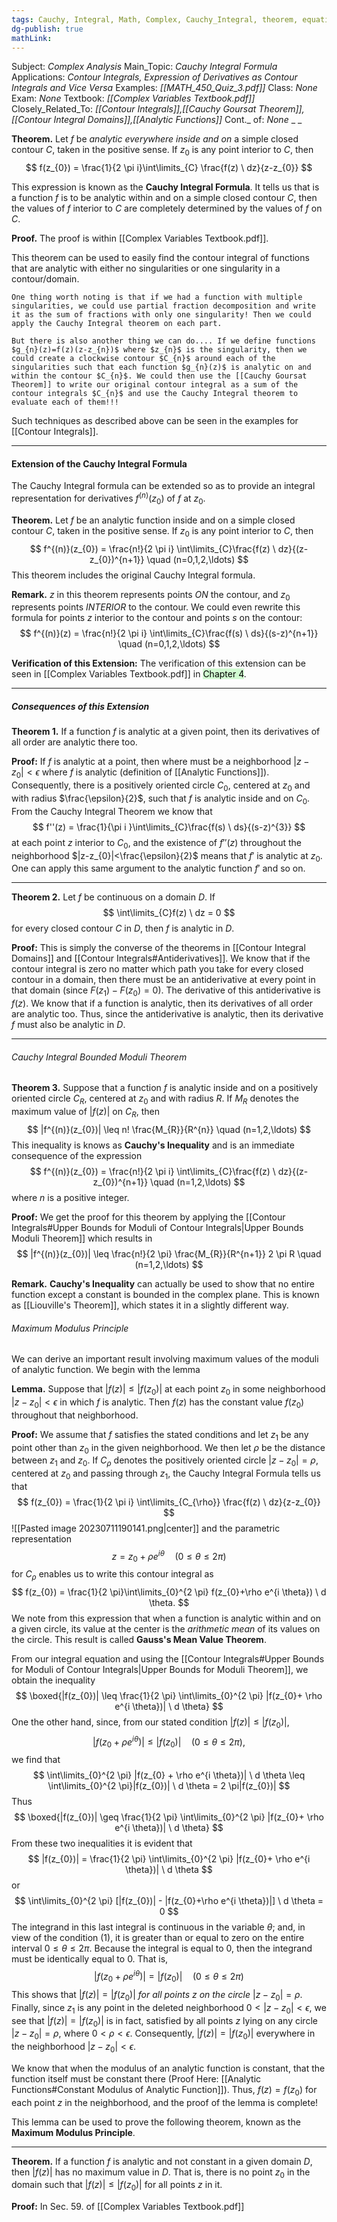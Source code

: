 ```yaml
---
tags: Cauchy, Integral, Math, Complex, Cauchy_Integral, theorem, equation, contour, derivative, analytic
dg-publish: true
mathLink: 
---
```

Subject: _Complex Analysis_
Main\_Topic: _Cauchy Integral Formula_
Applications: _Contour Integrals, Expression of Derivatives as Contour Integrals and Vice Versa_
Examples: _[[MATH_450_Quiz_3.pdf]]_
Class: _None_
Exam: _None_
Textbook: _[[Complex Variables Textbook.pdf]]_
Closely\_Related\_To: _[[Contour Integrals]],[[Cauchy Goursat Theorem]],[[Contour Integral Domains]],[[Analytic Functions]]_
Cont.\_ of: _None_ 
_
_

**Theorem.**  Let $f$ be _analytic everywhere inside and on_ a simple closed contour $C$, taken in the positive sense. If $z_{0}$ is any point interior to $C$, then 
$$
f(z_{0}) = \frac{1}{2 \pi i}\int\limits_{C} \frac{f(z) \ dz}{z-z_{0}}
$$

This expression is known as the **Cauchy Integral Formula**. It tells us that is a function $f$ is to be analytic within and on a simple closed contour $C$, then the values of $f$ interior to $C$ are completely determined by the values of $f$ on $C.$ 

**Proof.**  The proof is within [[Complex Variables Textbook.pdf]]. 

This theorem can be used to easily find the contour integral of functions that are analytic with either no singularities or one singularity in a contour/domain. 

```ad-Remember
One thing worth noting is that if we had a function with multiple singularities, we could use partial fraction decomposition and write it as the sum of fractions with only one singularity! Then we could apply the Cauchy Integral theorem on each part.

But there is also another thing we can do.... If we define functions $g_{n}(z)=f(z)(z-z_{n})$ where $z_{n}$ is the singularity, then we could create a clockwise contour $C_{n}$ around each of the singularities such that each function $g_{n}(z)$ is analytic on and within the contour $C_{n}$. We could then use the [[Cauchy Goursat Theorem]] to write our original contour integral as a sum of the contour integrals $C_{n}$ and use the Cauchy Integral theorem to evaluate each of them!!! 
```

Such techniques as described above can be seen in the examples for [[Contour Integrals]]. 

---
#### Extension of the Cauchy Integral Formula
The Cauchy Integral formula can be extended so as to provide an integral representation for derivatives $f^{(n)}(z_{0})$ of $f$ at $z_{0}$.

**Theorem.**  Let $f$ be an analytic function inside and on a simple closed contour $C$, taken in the positive sense. If $z_{0}$ is any point interior to $C$, then 
$$
f^{(n)}(z_{0}) = \frac{n!}{2 \pi i} \int\limits_{C}\frac{f(z) \ dz}{(z-z_{0})^{n+1}} \quad (n=0,1,2,\ldots)
$$
This theorem includes the original Cauchy Integral formula. 

**Remark.**  $z$ in this theorem represents points _ON_ the contour, and $z_{0}$ represents points _INTERIOR_ to the contour. We could even rewrite this formula for points $z$ interior to the contour and points $s$ on the contour:
$$
f^{(n)}(z) = \frac{n!}{2 \pi i} \int\limits_{C}\frac{f(s) \ ds}{(s-z)^{n+1}} \quad (n=0,1,2,\ldots)
$$

**Verification of this Extension:**  The verification of this extension can be seen in [[Complex Variables Textbook.pdf]] in <mark style="background: #BBFABBA6;">Chapter 4</mark>.

---
##### Consequences of this Extension

**Theorem 1.**  If a function $f$ is analytic at a given point, then its derivatives of all order are analytic there too.

**Proof:**  If $f$ is analytic at a point, then where must be a neighborhood $|z-z_{0}|<\epsilon$ where $f$ is analytic (definition of [[Analytic Functions]]). Consequently, there is a positively oriented circle $C_{0}$, centered at $z_{0}$ and with radius $\frac{\epsilon}{2}$, such that $f$ is analytic inside and on $C_{0}$. From the Cauchy Integral Theorem we know that 
$$
f''(z) = \frac{1}{\pi i }\int\limits_{C}\frac{f(s) \ ds}{(s-z)^{3}}
$$
at each point $z$ interior to $C_{0}$, and the existence of $f''(z)$ throughout the neighborhood $|z-z_{0}|<\frac{\epsilon}{2}$ means that $f'$ is analytic at $z_{0}$. One can apply this same argument to the analytic function $f'$ and so on. 

---
**Theorem 2.**  Let $f$ be continuous on a domain $D$. If 
$$
\int\limits_{C}f(z) \ dz = 0
$$
for every closed contour $C$ in $D$, then $f$ is analytic in $D$. 

**Proof:**  This is simply the converse of the theorems in [[Contour Integral Domains]] and [[Contour Integrals#Antiderivatives]]. We know that if the contour integral is zero no matter which path you take for every closed contour in a domain, then there must be an antiderivative at every point in that domain (since $F(z_{1})-F(z_{0})=0$). The derivative of this antiderivative is $f(z)$. We know that if a function is analytic, then its derivatives of all order are analytic too. Thus, since the antiderivative is analytic, then its derivative $f$ must also be analytic in $D$. 

---
###### Cauchy Integral Bounded Moduli Theorem
**Theorem 3.**  Suppose that a function $f$ is analytic inside and on a positively oriented circle $C_{R}$, centered at $z_{0}$ and with radius $R$. If $M_{R}$ denotes the maximum value of $|f(z)|$ on $C_{R}$, then 
$$
|f^{(n)}(z_{0})| \leq n! \frac{M_{R}}{R^{n}} \quad (n=1,2,\ldots)
$$
This inequality is knows as **Cauchy's Inequality** and is an immediate consequence of the expression 
$$
f^{(n)}(z_{0}) = \frac{n!}{2 \pi i} \int\limits_{C}\frac{f(z) \ dz}{(z-z_{0})^{n+1}} \quad (n=1,2,\ldots)
$$
where $n$ is a positive integer. 

**Proof:**  We get the proof for this theorem by applying the [[Contour Integrals#Upper Bounds for Moduli of Contour Integrals|Upper Bounds Moduli Theorem]] which results in
$$
|f^{(n)}(z_{0})| \leq \frac{n!}{2 \pi} \frac{M_{R}}{R^{n+1}} 2 \pi R \quad (n=1,2,\ldots)
$$

**Remark.**  **Cauchy's Inequality** can actually be used to show that no entire function except a constant is bounded in the complex plane. This is known as [[Liouville's Theorem]], which states it in a slightly different way. 

###### Maximum Modulus Principle
We can derive an important result involving maximum values of the moduli of analytic function. We begin with the lemma

**Lemma.**  Suppose that $|f(z)| \leq |f(z_{0})|$ at each point $z_{0}$ in some neighborhood $|z-z_{0}|<\epsilon$ in which $f$ is analytic. Then $f(z)$ has the constant value $f(z_{0})$ throughout that neighborhood.

**Proof:**  We assume that $f$ satisfies the stated conditions and let $z_{1}$ be any point other than $z_{0}$ in the given neighborhood. We then let $\rho$ be the distance between $z_{1}$ and $z_{0}$. If $C_{\rho}$ denotes the positively oriented circle $|z-z_{0}|=\rho$, centered at $z_{0}$ and passing through $z_{1}$, the Cauchy Integral Formula tells us that 
$$
f(z_{0}) = \frac{1}{2 \pi i} \int\limits_{C_{\rho}} \frac{f(z) \ dz}{z-z_{0}}
$$
![[Pasted image 20230711190141.png|center]]
and the parametric representation 
$$
z=z_{0}+\rho e^{i \theta} \quad (0 \leq \theta \leq 2 \pi)
$$
for $C_{\rho}$ enables us to write this contour integral as 
$$
f(z_{0}) = \frac{1}{2 \pi}\int\limits_{0}^{2 \pi} f(z_{0}+\rho e^{i \theta}) \ d \theta. 
$$
We note from this expression that when a function is analytic within and on a given circle, its value at the center is the _arithmetic mean_ of its values on the circle. This result is called **Gauss's Mean Value Theorem**. 

From our integral equation and using the [[Contour Integrals#Upper Bounds for Moduli of Contour Integrals|Upper Bounds for Moduli Theorem]], we obtain the inequality
$$
\boxed{|f(z_{0})| \leq \frac{1}{2 \pi} \int\limits_{0}^{2 \pi} |f(z_{0}+ \rho e^{i \theta})| \ d \theta}
$$
One the other hand, since, from our stated condition $|f(z)| \leq |f(z_{0})|$,
$$
\tag{1} |f(z_{0}+ \rho e^{i \theta})| \leq |f(z_{0})| \quad (0\leq \theta\leq 2 \pi),
$$
we find that 
$$
\int\limits_{0}^{2 \pi} |f(z_{0} + \rho e^{i \theta})| \ d \theta \leq \int\limits_{0}^{2 \pi}|f(z_{0})| \ d \theta = 2 \pi|f(z_{0})|
$$
Thus 
$$
\boxed{|f(z_{0})| \geq \frac{1}{2 \pi} \int\limits_{0}^{2 \pi} |f(z_{0}+ \rho e^{i \theta})| \ d \theta}
$$
From these two inequalities it is evident that 
$$
|f(z_{0})| = \frac{1}{2 \pi} \int\limits_{0}^{2 \pi} |f(z_{0}+ \rho e^{i \theta})| \ d \theta
$$
or 
$$
\int\limits_{0}^{2 \pi} [|f(z_{0})| - |f(z_{0}+\rho e^{i \theta})|] \ d \theta = 0
$$
The integrand in this last integral is continuous in the variable $\theta$; and, in view of the condition (1), it is greater than or equal to zero on the entire interval $0\leq \theta\leq 2 \pi$. Because the integral is equal to $0$, then the integrand must be identically equal to $0$. That is,
$$
|f(z_{0}+\rho e^{i \theta})| = |f(z_{0})| \quad (0\leq \theta \leq 2 \pi)
$$
This shows that $|f(z)|=|f(z_{0})|$ _for all points $z$ on the circle_ $|z-z_{0}|= \rho$. Finally, since $z_{1}$ is any point in the deleted neighborhood $0<|z-z_{0}|<\epsilon$, we see that $|f(z)|=|f(z_{0})|$ is in fact, satisfied by all points $z$ lying on any circle $|z-z_{0}|= \rho$, where $0<\rho<\epsilon$. Consequently, $|f(z)|=|f(z_{0})|$ everywhere in the neighborhood $|z-z_{0}|< \epsilon$. 

We know that when the modulus of an analytic function is constant, that the function itself must be constant there (Proof Here: [[Analytic Functions#Constant Modulus of Analytic Function]]). Thus, $f(z)=f(z_{0})$ for each point $z$ in the neighborhood, and the proof of the lemma is complete! 

This lemma can be used to prove the following theorem, known as the **Maximum Modulus Principle**. 

---
**Theorem.**  If a function $f$ is analytic and not constant in a given domain $D$, then $|f(z)|$ has no maximum value in $D$. That is, there is no point $z_{0}$ in the domain such that $|f(z)| \leq |f(z_{0})|$ for all points $z$ in it.

**Proof:**  In Sec. 59. of [[Complex Variables Textbook.pdf]]